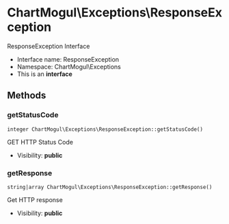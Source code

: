 ChartMogul\Exceptions\ResponseException
===============

ResponseException Interface




* Interface name: ResponseException
* Namespace: ChartMogul\Exceptions
* This is an **interface**






Methods
-------


### getStatusCode

    integer ChartMogul\Exceptions\ResponseException::getStatusCode()

GET HTTP Status Code



* Visibility: **public**




### getResponse

    string|array ChartMogul\Exceptions\ResponseException::getResponse()

Get HTTP response



* Visibility: **public**



